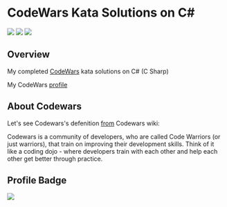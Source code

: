 # CodeWars Kata Solutions on C#


![](http://hits.dwyl.com/a-kozhanov/codewars_csharp.svg)
![](https://flat.badgen.net/github/commits/a-kozhanov/codewars_csharp)
![](https://flat.badgen.net/github/last-commit/a-kozhanov/codewars_csharp)


## Overview
My completed [CodeWars][1] kata solutions on C# (C Sharp)

My CodeWars [profile](https://www.codewars.com/users/a.kozhanov)

## About Codewars
Let's  see  Codewars's  defenition [from](https://github.com/Codewars/codewars.com/wiki/About-Codewars)  Codewars  wiki:

Codewars is a community of developers, who are called Code Warriors (or just warriors), that train on improving their development skills. Think of it like a coding dojo - where developers train with each other and help each other get better through practice.

## Profile Badge
[![](https://www.codewars.com/users/a.kozhanov/badges/large)](https://www.codewars.com/users/a.kozhanov)


[1]: https://www.codewars.com/


